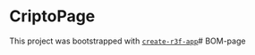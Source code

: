 # CriptoPage

This project was bootstrapped with [`create-r3f-app`](https://github.com/RenaudROHLINGER/create-r3f-app)#   B O M - p a g e  
 